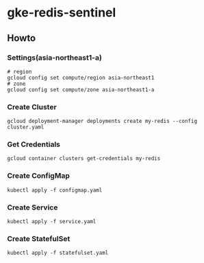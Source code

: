 # gke-redis-sentinel

## Howto

### Settings(asia-northeast1-a)
```
# region
gcloud config set compute/region asia-northeast1
# zone
gcloud config set compute/zone asia-northeast1-a
```

### Create Cluster
```
gcloud deployment-manager deployments create my-redis --config cluster.yaml
```

### Get Credentials
```
gcloud container clusters get-credentials my-redis
```

### Create ConfigMap
```
kubectl apply -f configmap.yaml
```

### Create Service
```
kubectl apply -f service.yaml
```

### Create StatefulSet
```
kubectl apply -f statefulset.yaml
```

